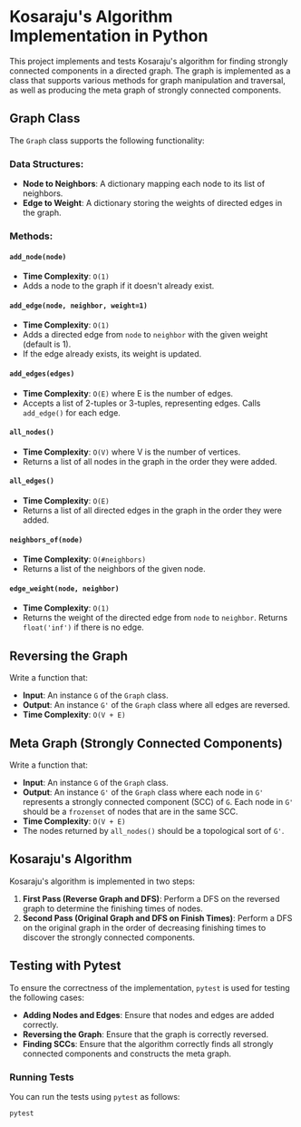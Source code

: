 # Kosaraju's Algorithm Implementation in Python

This project implements and tests Kosaraju's algorithm for finding strongly connected components in a directed graph. The graph is implemented as a class that supports various methods for graph manipulation and traversal, as well as producing the meta graph of strongly connected components.

## Graph Class

The `Graph` class supports the following functionality:

### Data Structures:
- **Node to Neighbors**: A dictionary mapping each node to its list of neighbors.
- **Edge to Weight**: A dictionary storing the weights of directed edges in the graph.

### Methods:

#### `add_node(node)`
- **Time Complexity**: `O(1)`
- Adds a node to the graph if it doesn't already exist.

#### `add_edge(node, neighbor, weight=1)`
- **Time Complexity**: `O(1)`
- Adds a directed edge from `node` to `neighbor` with the given weight (default is 1).
- If the edge already exists, its weight is updated.

#### `add_edges(edges)`
- **Time Complexity**: `O(E)` where E is the number of edges.
- Accepts a list of 2-tuples or 3-tuples, representing edges. Calls `add_edge()` for each edge.

#### `all_nodes()`
- **Time Complexity**: `O(V)` where V is the number of vertices.
- Returns a list of all nodes in the graph in the order they were added.

#### `all_edges()`
- **Time Complexity**: `O(E)`
- Returns a list of all directed edges in the graph in the order they were added.

#### `neighbors_of(node)`
- **Time Complexity**: `O(#neighbors)`
- Returns a list of the neighbors of the given node.

#### `edge_weight(node, neighbor)`
- **Time Complexity**: `O(1)`
- Returns the weight of the directed edge from `node` to `neighbor`. Returns `float('inf')` if there is no edge.

## Reversing the Graph

Write a function that:
- **Input**: An instance `G` of the `Graph` class.
- **Output**: An instance `G'` of the `Graph` class where all edges are reversed.
- **Time Complexity**: `O(V + E)`

## Meta Graph (Strongly Connected Components)

Write a function that:
- **Input**: An instance `G` of the `Graph` class.
- **Output**: An instance `G'` of the `Graph` class where each node in `G'` represents a strongly connected component (SCC) of `G`. Each node in `G'` should be a `frozenset` of nodes that are in the same SCC.
- **Time Complexity**: `O(V + E)`
- The nodes returned by `all_nodes()` should be a topological sort of `G'`.

## Kosaraju's Algorithm

Kosaraju's algorithm is implemented in two steps:
1. **First Pass (Reverse Graph and DFS)**: Perform a DFS on the reversed graph to determine the finishing times of nodes.
2. **Second Pass (Original Graph and DFS on Finish Times)**: Perform a DFS on the original graph in the order of decreasing finishing times to discover the strongly connected components.

## Testing with Pytest

To ensure the correctness of the implementation, `pytest` is used for testing the following cases:
- **Adding Nodes and Edges**: Ensure that nodes and edges are added correctly.
- **Reversing the Graph**: Ensure that the graph is correctly reversed.
- **Finding SCCs**: Ensure that the algorithm correctly finds all strongly connected components and constructs the meta graph.

### Running Tests

You can run the tests using `pytest` as follows:

```bash
pytest

